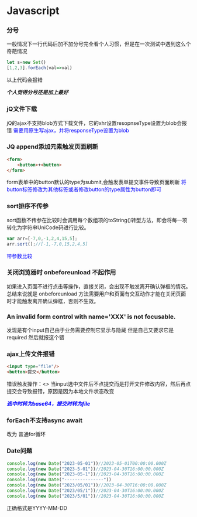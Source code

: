 # Javascript

### 分号

一般情况下一行代码后加不加分号完全看个人习惯，但是在一次测试中遇到这么个奇葩情况

```javascript
let s=new Set()
[1,2,3].forEach(val=>val)
```

以上代码会报错

***个人觉得分号还是加上最好***
### jQ文件下载
jQ的ajax不支持blob方式下载文件，它的xhr设置resopnseType设置为blob会报错
<font color="blue">需要用原生写ajax，并将responseType设置为blob</font>

### JQ append添加元素触发页面刷新

```html
<form>
    <button>+<button>
</form>
```
form表单中的button默认的type为submit,会触发表单提交事件导致页面刷新
<font color="blue">将button标签修改为其他标签或者修改button的type属性为button即可</font>

### sort排序不传参

sort函数不传参在比较时会调用每个数组项的toString()转型方法，即会将每一项转化为字符串UniCode码进行比较。
```javascript
var arr=[-7,0,-1,2,4,15,5];
arr.sort();//[-1,-7,0,15,2,4,5]
```
<font color="blue">带参数比较</font>

### 关闭浏览器时 onbeforeunload 不起作用

如果进入页面不进行点击等操作，直接关闭，会出现不触发离开确认弹框的情况。总结来说就是 onbeforeunload 方法需要用户和页面有交互动作才能在关闭页面时才能触发离开确认弹框，否则不生效。

### An invalid form control with name='XXX' is not focusable.

发现是有个input自己由于业务需要控制它显示与隐藏
但是自己又要求它是required 然后就报这个错

### ajax上传文件报错

```html
<input type="file"/>
<button>提交</button>
```
错误触发操作：<>
当input选中文件后不点提交而是打开文件修改内容，然后再点提交会导致报错，原因是因为本地文件状态改变

<font color="blue">***选中时转为base64，提交时转为file***</font>

### forEach不支持async await

改为 普通for循环

### Date问题

```js
console.log(new Date("2023-05-01"))//2023-05-01T00:00:00.000Z
console.log(new Date("2023-5-01"))//2023-04-30T16:00:00.000Z
console.log(new Date("2023-05-1"))//2023-04-30T16:00:00.000Z
console.log(new Date("---------------"))
console.log(new Date("2023/05/01"))//2023-04-30T16:00:00.000Z
console.log(new Date("2023/05/1"))//2023-04-30T16:00:00.000Z
console.log(new Date("2023/5/01"))//2023-04-30T16:00:00.000Z
```
正确格式是YYYY-MM-DD
